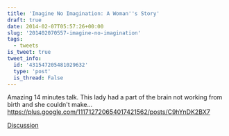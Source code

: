 ```yaml
---
title: 'Imagine No Imagination: A Woman''s Story'
draft: true
date: 2014-02-07T05:57:26+00:00
slug: '201402070557-imagine-no-imagination'
tags:
  - tweets
is_tweet: true
tweet_info:
  id: '431547205481029632'
  type: 'post'
  is_thread: False
---
```




Amazing 14 minutes talk. This lady had a part of the brain not working from birth and she couldn't make… <https://plus.google.com/111712720654017421562/posts/C9hYnDK2BX7>

[Discussion](https://x.com/sytelus/status/431547205481029632)
